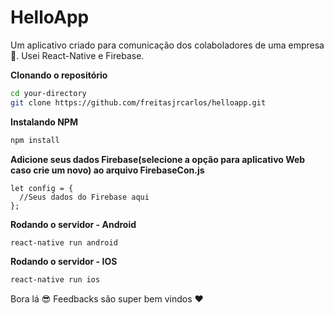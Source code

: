# HelloApp

Um aplicativo criado para comunicação dos colaboladores de uma empresa 🏢.
Usei React-Native e Firebase.

**Clonando o repositório**
```sh
cd your-directory
git clone https://github.com/freitasjrcarlos/helloapp.git
```

**Instalando NPM**
```sh
npm install
```

**Adicione seus dados Firebase(selecione a opção para aplicativo Web caso crie um novo) ao arquivo FirebaseCon.js**
```
let config = {
  //Seus dados do Firebase aqui
};
```

**Rodando o servidor - Android**
```sh
react-native run android
```

**Rodando o servidor - IOS**
```sh
react-native run ios
```

Bora lá 😎 
Feedbacks são super bem vindos ❤
